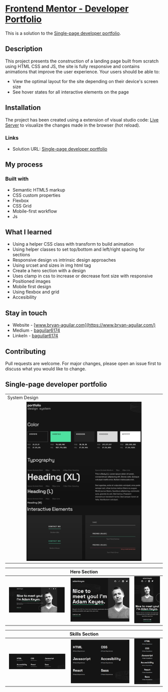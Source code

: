 # [Frontend Mentor - Developer Portfolio]()

This is a solution to the [Single-page developer portfolio](https://www.frontendmentor.io/challenges/singlepage-developer-portfolio-bBVj2ZPi-x).

## Description

This project presents the construction of a landing page built from scratch using HTML CSS and JS, the site is fully responsive and contains animations that improve the user experience. Your users should be able to:

- View the optimal layout for the site depending on their device's screen size
- See hover states for all interactive elements on the page

## Installation

The project has been created using a extension of visual studio code: [Live Server](https://marketplace.visualstudio.com/items?itemName=ritwickdey.LiveServer "Live Server") to visualize the changes made in the browser (hot reload).

### Links

- Solution URL: [Single-page developer portfolio]()

## My process

### Built with

- Semantic HTML5 markup
- CSS custom properties
- Flexbox
- CSS Grid
- Mobile-first workflow
- Js

## What I learned

- Using a helper CSS class with transform to build animation
- Using helper classes to set top/bottom and left/right spacing for sections
- Responsive design vs intrinsic design approaches
- Using srcset and sizes in img html tag
- Create a hero section with a design
- Uses clamp in css to increase or decrease font size with responsive
- Positioned images
- Mobile first design
- Using flexbox and grid
- Accesibility

## Stay in touch

- Website - [www.bryan-aguilar.com](https://www.bryan-aguilar.com/)
- Medium - [baguilar6174](https://baguilar6174.medium.com/)
- LinkeIn - [baguilar6174](https://www.linkedin.com/in/baguilar6174)

## Contributing

Pull requests are welcome. For major changes, please open an issue first to discuss what you would like to change.

## Single-page developer portfolio

<table>
  <tr>
    <td>System Design</td>
  </tr>
  <tr>
    <td align="center" valign="center"><img src="./media/design_system.png" width="75%"></td>
  </tr>
</table>

<table>
  <thead>
    <tr>
      <th colspan="3" style="text-align:center">Hero Section</th>
    </tr>
  </thead>
  <tr>
    <td align="center" valign="center"><img src="./media/hero_desktop.png" width="95%"></td>
    <td align="center" valign="center"><img src="./media/hero_tablet.png" width="100%"></td>
    <td align="center" valign="center"><img src="./media/hero_mobile.png" width="95%"></td>
  </tr>
</table>

<table>
  <thead>
    <tr>
      <th colspan="3" style="text-align:center">Skills Section</th>
    </tr>
  </thead>
  <tr>
    <td align="center" valign="center"><img src="./media/skills_desktop.png" width="95%"></td>
    <td align="center" valign="center"><img src="./media/skills_tablet.png" width="100%"></td>
    <td align="center" valign="center"><img src="./media/skills_mobile.png" width="95%"></td>
  </tr>
</table>